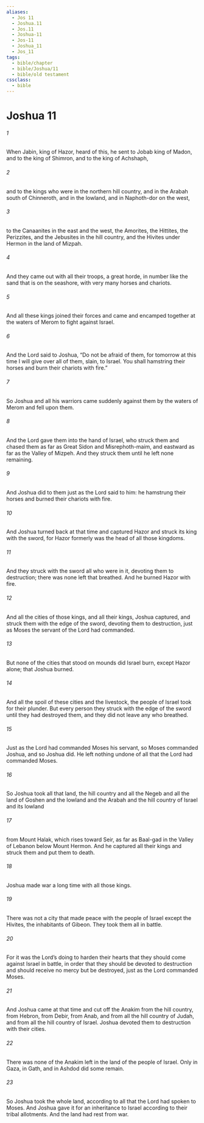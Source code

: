 ```yaml
---
aliases:
  - Jos 11
  - Joshua.11
  - Jos.11
  - Joshua-11
  - Jos-11
  - Joshua_11
  - Jos_11
tags:
  - bible/chapter
  - bible/Joshua/11
  - bible/old testament
cssclass:
  - bible
---
```


# Joshua 11

###### 1
When Jabin, king of Hazor, heard of this, he sent to Jobab king of Madon, and to the king of Shimron, and to the king of Achshaph,
###### 2
and to the kings who were in the northern hill country, and in the Arabah south of Chinneroth, and in the lowland, and in Naphoth-dor on the west,
###### 3
to the Canaanites in the east and the west, the Amorites, the Hittites, the Perizzites, and the Jebusites in the hill country, and the Hivites under Hermon in the land of Mizpah.
###### 4
And they came out with all their troops, a great horde, in number like the sand that is on the seashore, with very many horses and chariots.
###### 5
And all these kings joined their forces and came and encamped together at the waters of Merom to fight against Israel.
###### 6
And the Lord said to Joshua, “Do not be afraid of them, for tomorrow at this time I will give over all of them, slain, to Israel. You shall hamstring their horses and burn their chariots with fire.”
###### 7
So Joshua and all his warriors came suddenly against them by the waters of Merom and fell upon them.
###### 8
And the Lord gave them into the hand of Israel, who struck them and chased them as far as Great Sidon and Misrephoth-maim, and eastward as far as the Valley of Mizpeh. And they struck them until he left none remaining.
###### 9
And Joshua did to them just as the Lord said to him: he hamstrung their horses and burned their chariots with fire.
###### 10
And Joshua turned back at that time and captured Hazor and struck its king with the sword, for Hazor formerly was the head of all those kingdoms.
###### 11
And they struck with the sword all who were in it, devoting them to destruction; there was none left that breathed. And he burned Hazor with fire.
###### 12
And all the cities of those kings, and all their kings, Joshua captured, and struck them with the edge of the sword, devoting them to destruction, just as Moses the servant of the Lord had commanded.
###### 13
But none of the cities that stood on mounds did Israel burn, except Hazor alone; that Joshua burned.
###### 14
And all the spoil of these cities and the livestock, the people of Israel took for their plunder. But every person they struck with the edge of the sword until they had destroyed them, and they did not leave any who breathed.
###### 15
Just as the Lord had commanded Moses his servant, so Moses commanded Joshua, and so Joshua did. He left nothing undone of all that the Lord had commanded Moses.
###### 16
So Joshua took all that land, the hill country and all the Negeb and all the land of Goshen and the lowland and the Arabah and the hill country of Israel and its lowland
###### 17
from Mount Halak, which rises toward Seir, as far as Baal-gad in the Valley of Lebanon below Mount Hermon. And he captured all their kings and struck them and put them to death.
###### 18
Joshua made war a long time with all those kings.
###### 19
There was not a city that made peace with the people of Israel except the Hivites, the inhabitants of Gibeon. They took them all in battle.
###### 20
For it was the Lord’s doing to harden their hearts that they should come against Israel in battle, in order that they should be devoted to destruction and should receive no mercy but be destroyed, just as the Lord commanded Moses.
###### 21
And Joshua came at that time and cut off the Anakim from the hill country, from Hebron, from Debir, from Anab, and from all the hill country of Judah, and from all the hill country of Israel. Joshua devoted them to destruction with their cities.
###### 22
There was none of the Anakim left in the land of the people of Israel. Only in Gaza, in Gath, and in Ashdod did some remain.
###### 23
So Joshua took the whole land, according to all that the Lord had spoken to Moses. And Joshua gave it for an inheritance to Israel according to their tribal allotments. And the land had rest from war.


